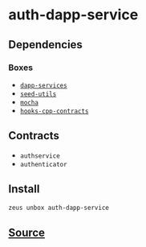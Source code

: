
auth-dapp-service 
====================




## Dependencies
### Boxes
* [`dapp-services`](dapp-services.md)
* [`seed-utils`](seed-utils.md)
* [`mocha`](mocha.md)
* [`hooks-cpp-contracts`](hooks-cpp-contracts.md)


## Contracts
* `authservice`
* `authenticator`
## Install
```bash
zeus unbox auth-dapp-service
```







## [Source](https://github.com/liquidapps-io/zeus-sdk/tree/master/boxes/groups/undefined/auth-dapp-service)
